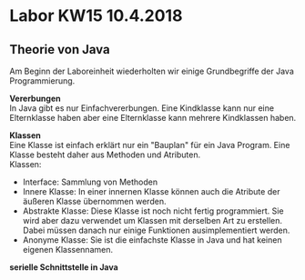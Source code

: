 # Labor KW15 10.4.2018  

## Theorie von Java  
Am Beginn der Laboreinheit wiederholten wir einige Grundbegriffe der Java Programmierung.  

**Vererbungen**  
In Java gibt es nur Einfachvererbungen. Eine Kindklasse kann nur eine Elternklasse haben aber eine Elternklasse kann mehrere Kindklassen haben.  

**Klassen**  
Eine Klasse ist einfach erklärt nur ein "Bauplan" für ein Java Program. Eine Klasse besteht daher aus Methoden und Atributen.  
Klassen:  
* Interface: Sammlung von Methoden  
* Innere Klasse: In einer innernen Klasse können auch die Atribute der äußeren Klasse übernommen werden.  
* Abstrakte Klasse: Diese Klasse ist noch nicht fertig programmiert. Sie wird aber dazu verwendet um Klassen mit derselben Art zu erstellen. Dabei müssen danach nur einige Funktionen ausimplementiert werden.  
* Anonyme Klasse: Sie ist die einfachste Klasse in Java und hat keinen eigenen Klassennamen.  
 
 **serielle Schnittstelle in Java**  
 
